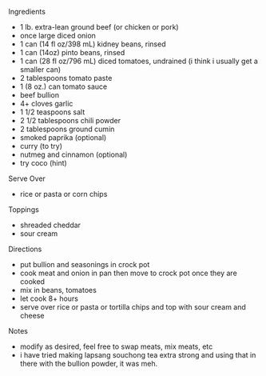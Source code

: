 Ingredients
* 1 lb. extra-lean ground beef (or chicken or pork)
* once large diced onion
* 1 can (14 fl oz/398 mL) kidney beans, rinsed
* 1 can (14oz) pinto beans, rinsed
* 1 can (28 fl oz/796 mL) diced tomatoes, undrained (i think i usually get a smaller can)
* 2 tablespoons tomato paste
* 1 (8 oz.) can tomato sauce
* beef bullion
* 4+ cloves garlic
* 1 1/2 teaspoons salt
* 2 1/2 tablespoons chili powder
* 2 tablespoons ground cumin
* smoked paprika (optional)
* curry (to try)
* nutmeg and cinnamon (optional)
* try coco (hint)

Serve Over
* rice or pasta or corn chips

Toppings
* shreaded cheddar
* sour cream

Directions
* put bullion and seasonings in crock pot
* cook meat and onion in pan then move to crock pot once they are cooked
* mix in beans, tomatoes
* let cook 8+ hours
* serve over rice or pasta or tortilla chips and top with sour cream and cheese

Notes
* modify as desired, feel free to swap meats, mix meats, etc
* i have tried making lapsang souchong tea extra strong and using that in there with the bullion powder, it was meh.
